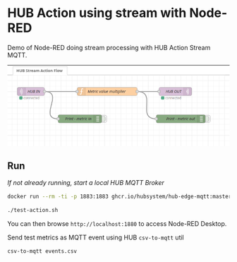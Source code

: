 HUB Action using stream with Node-RED
=====================================

Demo of Node-RED doing stream processing with HUB Action Stream MQTT.

![Node-RED Flow](hub-action-stream-flow.png)

## Run

_If not already running, start a local HUB MQTT Broker_

```sh 
docker run --rm -ti -p 1883:1883 ghcr.io/hubsystem/hub-edge-mqtt:master
```

```sh
./test-action.sh
```

You can then browse `http://localhost:1880` to access Node-RED Desktop.

Send test metrics as MQTT event using HUB `csv-to-mqtt` util

```sh
csv-to-mqtt events.csv
```

